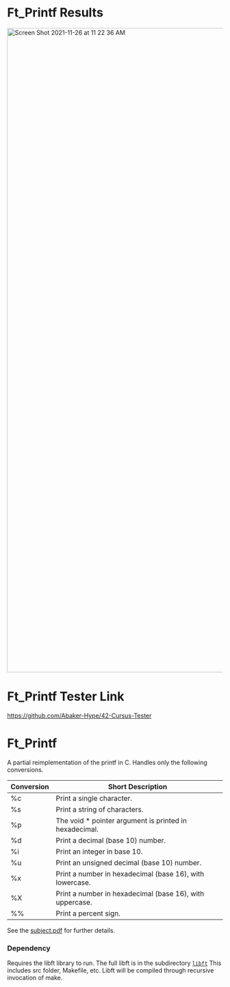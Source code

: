 # Ft_Printf Results
<img width="1500" alt="Screen Shot 2021-11-26 at 11 22 36 AM" src="https://user-images.githubusercontent.com/58959408/143511584-92704c45-b887-4b10-be57-9b2a3de6e18f.png">

# Ft_Printf Tester Link
https://github.com/Abaker-Hype/42-Cursus-Tester

# Ft_Printf

A partial reimplementation of the printf in C. Handles only the following conversions.

| Conversion | Short Description                                                                             |
|------------|-----------------------------------------------------------------------------------------------|
| %c         | Print a single character.                                                                     |
| %s         | Print a string of characters.                                                                 |
| %p         | The void * pointer argument is printed in hexadecimal.                                        |
| %d         | Print a decimal (base 10) number.                                                             |
| %i         | Print an integer in base 10.                                                                  |
| %u         | Print an unsigned decimal (base 10) number.                                                   |
| %x         | Print a number in hexadecimal (base 16), with lowercase.                                      |
| %X         | Print a number in hexadecimal (base 16), with uppercase.                                      |
| %%         | Print a percent sign.                                                                         |

See the [subject.pdf](https://github.com/pasqualerossi/Printf/blob/main/en.subject.pdf) for further details.

### Dependency

Requires the libft library to run. The full libft is in the subdirectory [`libft`](https://github.com/pasqualerossi/Printf/tree/main/libft) 
This includes src folder, Makefile, etc. 
Libft will be compiled through recursive invocation of make.
